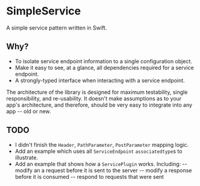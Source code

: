 # SimpleService

A simple service pattern written in Swift.

## Why?

- To isolate service endpoint information to a single configuration object.
- Make it easy to see, at a glance, all dependencies required for a service endpoint.
- A strongly-typed interface when interacting with a service endpoint.

The architecture of the library is designed for maximum testability, single responsibility, and re-usability. It doesn't make assumptions as to your app's architecture, and therefore, should be very easy to integrate into any app -- old or new.

## TODO

- I didn't finish the `Header`, `PathParameter`, `PostParameter` mapping logic.
- Add an example which uses all `ServiceEndpoint` `associatedtype`s to illustrate.
- Add an example that shows how a `ServicePlugin` works. Including:
-- modify an a request before it is sent to the server
-- modify a response before it is consumed
-- respond to requests that were sent
